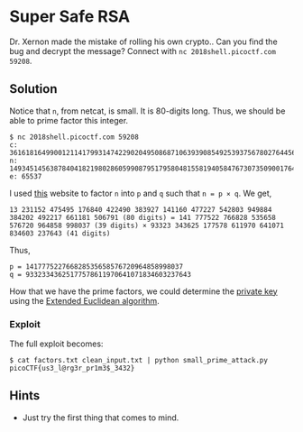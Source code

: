 # Super Safe RSA
Dr. Xernon made the mistake of rolling his own crypto.. Can you find the bug and decrypt the message? Connect with `nc 2018shell.picoctf.com 59208`.

## Solution
Notice that `n`, from netcat, is small. It is 80-digits long. Thus, we should be able to prime factor this integer.

```
$ nc 2018shell.picoctf.com 59208
c: 3616181649900121141799314742290204950868710639390854925393756780276445635300775
n: 14934514563878404182198028605990879517958048155819405847673073509001764041553203
e: 65537
```

I used [this](https://www.alpertron.com.ar/ECM.HTM) website to factor `n` into `p` and `q` such that `n = p × q`. We get,
```
13 231152 475495 176840 422490 383927 141160 477227 542803 949884 384202 492217 661181 506791 (80 digits) = 141 777522 766828 535658 576720 964858 998037 (39 digits) × 93323 343625 177578 611970 641071 834603 237643 (41 digits)
```

Thus,
```
p = 141777522766828535658576720964858998037
q = 93323343625177578611970641071834603237643
```

How that we have the prime factors, we could determine the [private key](https://en.wikipedia.org/wiki/RSA_(cryptosystem)#Key_generation) using the [Extended Euclidean algorithm](https://en.wikipedia.org/wiki/Extended_Euclidean_algorithm).

### Exploit
The full exploit becomes:

```
$ cat factors.txt clean_input.txt | python small_prime_attack.py 
picoCTF{us3_l@rg3r_pr1m3$_3432}
```


## Hints
- Just try the first thing that comes to mind.
